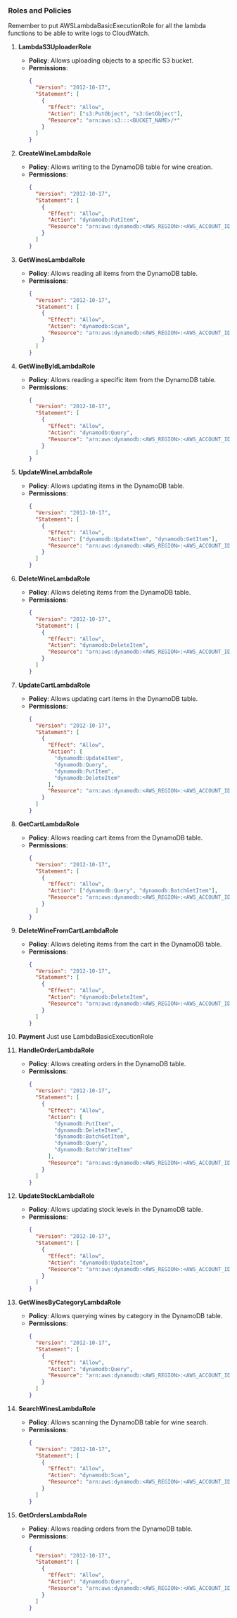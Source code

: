 ### Roles and Policies

Remember to put AWSLambdaBasicExecutionRole for all the lambda functions to be able to write logs to CloudWatch.

1. **LambdaS3UploaderRole**

   - **Policy**: Allows uploading objects to a specific S3 bucket.
   - **Permissions**:
     ```json
     {
       "Version": "2012-10-17",
       "Statement": [
         {
           "Effect": "Allow",
           "Action": ["s3:PutObject", "s3:GetObject"],
           "Resource": "arn:aws:s3:::<BUCKET_NAME>/*"
         }
       ]
     }
     ```

2. **CreateWineLambdaRole**

   - **Policy**: Allows writing to the DynamoDB table for wine creation.
   - **Permissions**:
     ```json
     {
       "Version": "2012-10-17",
       "Statement": [
         {
           "Effect": "Allow",
           "Action": "dynamodb:PutItem",
           "Resource": "arn:aws:dynamodb:<AWS_REGION>:<AWS_ACCOUNT_ID>:table/WineEcommerce"
         }
       ]
     }
     ```

3. **GetWinesLambdaRole**

   - **Policy**: Allows reading all items from the DynamoDB table.
   - **Permissions**:
     ```json
     {
       "Version": "2012-10-17",
       "Statement": [
         {
           "Effect": "Allow",
           "Action": "dynamodb:Scan",
           "Resource": "arn:aws:dynamodb:<AWS_REGION>:<AWS_ACCOUNT_ID>:table/WineEcommerce"
         }
       ]
     }
     ```

4. **GetWineByIdLambdaRole**

   - **Policy**: Allows reading a specific item from the DynamoDB table.
   - **Permissions**:
     ```json
     {
       "Version": "2012-10-17",
       "Statement": [
         {
           "Effect": "Allow",
           "Action": "dynamodb:Query",
           "Resource": "arn:aws:dynamodb:<AWS_REGION>:<AWS_ACCOUNT_ID>:table/index/GSI1"
         }
       ]
     }
     ```

5. **UpdateWineLambdaRole**

   - **Policy**: Allows updating items in the DynamoDB table.
   - **Permissions**:
     ```json
     {
       "Version": "2012-10-17",
       "Statement": [
         {
           "Effect": "Allow",
           "Action": ["dynamodb:UpdateItem", "dynamodb:GetItem"],
           "Resource": "arn:aws:dynamodb:<AWS_REGION>:<AWS_ACCOUNT_ID>:table/WineEcommerce"
         }
       ]
     }
     ```

6. **DeleteWineLambdaRole**

   - **Policy**: Allows deleting items from the DynamoDB table.
   - **Permissions**:
     ```json
     {
       "Version": "2012-10-17",
       "Statement": [
         {
           "Effect": "Allow",
           "Action": "dynamodb:DeleteItem",
           "Resource": "arn:aws:dynamodb:<AWS_REGION>:<AWS_ACCOUNT_ID>:table/WineEcommerce"
         }
       ]
     }
     ```

7. **UpdateCartLambdaRole**

   - **Policy**: Allows updating cart items in the DynamoDB table.
   - **Permissions**:
     ```json
     {
       "Version": "2012-10-17",
       "Statement": [
         {
           "Effect": "Allow",
           "Action": [
             "dynamodb:UpdateItem",
             "dynamodb:Query",
             "dynamodb:PutItem",
             "dynamodb:DeleteItem"
           ],
           "Resource": "arn:aws:dynamodb:<AWS_REGION>:<AWS_ACCOUNT_ID>:table/WineEcommerce"
         }
       ]
     }
     ```

8. **GetCartLambdaRole**

   - **Policy**: Allows reading cart items from the DynamoDB table.
   - **Permissions**:
     ```json
     {
       "Version": "2012-10-17",
       "Statement": [
         {
           "Effect": "Allow",
           "Action": ["dynamodb:Query", "dynamodb:BatchGetItem"],
           "Resource": "arn:aws:dynamodb:<AWS_REGION>:<AWS_ACCOUNT_ID>:table/WineEcommerce"
         }
       ]
     }
     ```

9. **DeleteWineFromCartLambdaRole**

   - **Policy**: Allows deleting items from the cart in the DynamoDB table.
   - **Permissions**:
     ```json
     {
       "Version": "2012-10-17",
       "Statement": [
         {
           "Effect": "Allow",
           "Action": "dynamodb:DeleteItem",
           "Resource": "arn:aws:dynamodb:<AWS_REGION>:<AWS_ACCOUNT_ID>:table/WineEcommerce"
         }
       ]
     }
     ```

10. **Payment**
    Just use LambdaBasicExecutionRole

11. **HandleOrderLambdaRole**

    - **Policy**: Allows creating orders in the DynamoDB table.
    - **Permissions**:
      ```json
      {
        "Version": "2012-10-17",
        "Statement": [
          {
            "Effect": "Allow",
            "Action": [
              "dynamodb:PutItem",
              "dynamodb:DeleteItem",
              "dynamodb:BatchGetItem",
              "dynamodb:Query",
              "dynamodb:BatchWriteItem"
            ],
            "Resource": "arn:aws:dynamodb:<AWS_REGION>:<AWS_ACCOUNT_ID>:table/WineEcommerce"
          }
        ]
      }
      ```

12. **UpdateStockLambdaRole**

    - **Policy**: Allows updating stock levels in the DynamoDB table.
    - **Permissions**:
      ```json
      {
        "Version": "2012-10-17",
        "Statement": [
          {
            "Effect": "Allow",
            "Action": "dynamodb:UpdateItem",
            "Resource": "arn:aws:dynamodb:<AWS_REGION>:<AWS_ACCOUNT_ID>:table/WineEcommerce"
          }
        ]
      }
      ```

13. **GetWinesByCategoryLambdaRole**

    - **Policy**: Allows querying wines by category in the DynamoDB table.
    - **Permissions**:
      ```json
      {
        "Version": "2012-10-17",
        "Statement": [
          {
            "Effect": "Allow",
            "Action": "dynamodb:Query",
            "Resource": "arn:aws:dynamodb:<AWS_REGION>:<AWS_ACCOUNT_ID>:table/WineEcommerce/index/GSI2"
          }
        ]
      }
      ```

14. **SearchWinesLambdaRole**

    - **Policy**: Allows scanning the DynamoDB table for wine search.
    - **Permissions**:
      ```json
      {
        "Version": "2012-10-17",
        "Statement": [
          {
            "Effect": "Allow",
            "Action": "dynamodb:Scan",
            "Resource": "arn:aws:dynamodb:<AWS_REGION>:<AWS_ACCOUNT_ID>:table/WineEcommerce"
          }
        ]
      }
      ```

15. **GetOrdersLambdaRole**
    - **Policy**: Allows reading orders from the DynamoDB table.
    - **Permissions**:
      ```json
      {
        "Version": "2012-10-17",
        "Statement": [
          {
            "Effect": "Allow",
            "Action": "dynamodb:Query",
            "Resource": "arn:aws:dynamodb:<AWS_REGION>:<AWS_ACCOUNT_ID>:table/WineEcommerce/index/GSI1"
          }
        ]
      }
      ```

